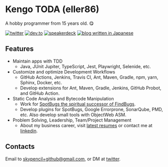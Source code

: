 # Kengo TODA (eller86)

A hobby programmer from 15 years old. 😋

[![twitter](https://img.shields.io/badge/twitter-%40Kengo__TODA-00acee)](https://twitter.com/Kengo_TODA/)
[![dev.to](https://img.shields.io/badge/dev.to-kengotoda-blueviolet)](https://dev.to/kengotoda/)
[![speakerdeck](https://img.shields.io/badge/speakerdeck-eller86-brightgreen)](https://speakerdeck.com/eller86)
[![blog written in Japanese](https://img.shields.io/badge/blog%20(ja)-kengotoda-orange)](https://blog.kengo-toda.jp/)

## Features

* Maintain apps with TDD
  * Java, JUnit Jupiter, TypeScript, Jest, Playwright, Selenide, etc.
* Customize and optimize Development Workflows
  * GitHub Actions, Jenkins, Travis CI, Ant, Maven, Gradle, npm, yarn, Sphinx, Docker, etc.
  * Develop extensions for Ant, Maven, Gradle, Jenkins, GitHub Probot, and GitHub Action.
* Static Code Analysis and Bytecode Manipulation
  * Work for [SpotBugs the spiritual successor of FindBugs](https://github.com/spotbugs).
  * Develop plugins for SpotBugs, Google Errorprone, SonarQube, PMD, etc. Also develop small tools with ObjectWeb ASM.
* Problem Solving, Leadership, Team/Project Management
  * About my business career, visit [latest resumes](https://github.com/KengoTODA/KengoTODA.github.io/tree/master/resume) or contact me at [linkedin](www.linkedin.com/in/kengo-toda-b8772889).

## Contacts

Email to skypencil+github@gmail.com, or DM at [twitter](https://twitter.com/Kengo_TODA/).

